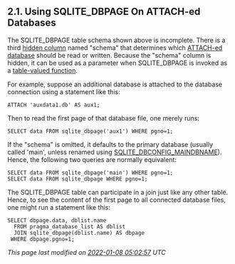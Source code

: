 ## 2\.1\. Using SQLITE\_DBPAGE On ATTACH\-ed Databases



The SQLITE\_DBPAGE table schema shown above is incomplete. There is
a third [hidden column](vtab.html#hiddencol) named "schema" that determines which
[ATTACH\-ed database](lang_attach.html) should be read or written. Because
the "schema" column is hidden, it can be used as a parameter when
SQLITE\_DBPAGE is invoked as a [table\-valued function](vtab.html#tabfunc2).




For example, suppose an additional database is attached to the 
database connection using a statement like this:




```
ATTACH 'auxdata1.db' AS aux1;

```


Then to read the first page of that database file, one merely runs:




```
SELECT data FROM sqlite_dbpage('aux1') WHERE pgno=1;

```


If the "schema" is omitted, it defaults to the primary database
(usually called 'main', unless renamed using [SQLITE\_DBCONFIG\_MAINDBNAME](c3ref/c_dbconfig_defensive.html#sqlitedbconfigmaindbname)).
Hence, the following two queries are normally equivalent:




```
SELECT data FROM sqlite_dbpage('main') WHERE pgno=1;
SELECT data FROM sqlite_dbpage WHERE pgno=1;

```


The SQLITE\_DBPAGE table can participate in a join just like any other
table. Hence, to see the content of the first page to all connected
database files, one might run a statement like this:




```
SELECT dbpage.data, dblist.name
  FROM pragma_database_list AS dblist
  JOIN sqlite_dbpage(dblist.name) AS dbpage
 WHERE dbpage.pgno=1;

```

*This page last modified on [2022\-01\-08 05:02:57](https://sqlite.org/docsrc/honeypot) UTC* 



